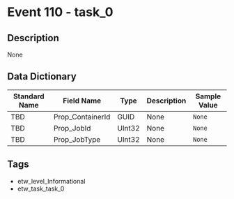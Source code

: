 # Event 110 - task_0

## Description
None

## Data Dictionary
|Standard Name|Field Name|Type|Description|Sample Value|
|---|---|---|---|---|
|TBD|Prop_ContainerId|GUID|None|`None`|
|TBD|Prop_JobId|UInt32|None|`None`|
|TBD|Prop_JobType|UInt32|None|`None`|

## Tags
* etw_level_Informational
* etw_task_task_0